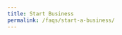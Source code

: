 ```yaml
---
title: Start Business
permalink: /faqs/start-a-business/
---
```

<meta http-equiv="refresh" content="0; URL=javascript:window.open('https://govtech-gobusiness-main-staging.netlify.app/start-a-business/faqs/','_parent');">
